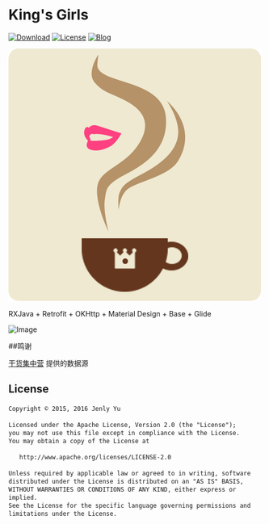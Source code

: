 
# King's Girls
[![Download](https://img.shields.io/badge/download-App-blue.svg)](https://raw.githubusercontent.com/jenly1314/KingsGirls/master/app/app-release.apk)
[![License](https://img.shields.io/badge/license-Apche%202.0-blue.svg)](http://www.apache.org/licenses/LICENSE-2.0)
[![Blog](https://img.shields.io/badge/blog-Jenly-9933CC.svg)](http://blog.csdn.net/jenly121)

![Logo](logo.png)

RXJava + Retrofit + OKHttp + Material Design + Base + Glide

![Image](GIF.gif)

##鸣谢

[干货集中营](http://gank.io/) 提供的数据源

## License

    Copyright © 2015, 2016 Jenly Yu

    Licensed under the Apache License, Version 2.0 (the "License");
    you may not use this file except in compliance with the License.
    You may obtain a copy of the License at

       http://www.apache.org/licenses/LICENSE-2.0

    Unless required by applicable law or agreed to in writing, software
    distributed under the License is distributed on an "AS IS" BASIS,
    WITHOUT WARRANTIES OR CONDITIONS OF ANY KIND, either express or implied.
    See the License for the specific language governing permissions and
    limitations under the License.

